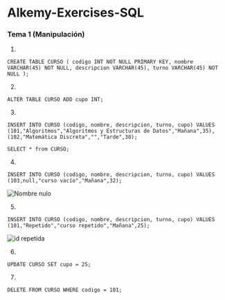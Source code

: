 # Alkemy-Exercises-SQL

### Tema 1 (Manipulación)

1.
`CREATE TABLE CURSO (
  codigo INT NOT NULL PRIMARY KEY,
  nombre VARCHAR(45) NOT NULL,
  descripcion VARCHAR(45),
  turno VARCHAR(45) NOT NULL
);`

2.
`ALTER TABLE CURSO ADD cupo INT;`

3.
`INSERT INTO CURSO (codigo, nombre, descripcion, turno, cupo)
VALUES 
(101,"Algoritmos","Algoritmos y Estructuras de Datos","Mañana",35),
(102,"Matemática Discreta","","Tarde",30);`

`SELECT * from CURSO;`

4.
`INSERT INTO CURSO (codigo, nombre, descripcion, turno, cupo)
VALUES (103,null,"curso vacío","Mañana",32);`

![Nombre nulo](https://user-images.githubusercontent.com/77683363/144724136-f76bd906-ab90-436f-98c7-f1f0439eab9b.png)

5.
`INSERT INTO CURSO (codigo, nombre, descripcion, turno, cupo)
VALUES (101,"Repetido","curso repetido","Mañana",25);`

![id repetida](https://user-images.githubusercontent.com/77683363/144724142-deb9ceaf-854e-4c0b-8676-7916399675af.png)

6.
`UPDATE CURSO SET cupo = 25;`

7.
`DELETE FROM CURSO WHERE codigo = 101;`
